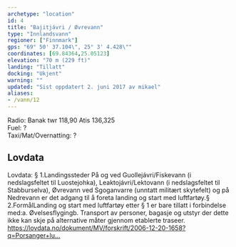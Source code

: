 ```yaml
---
archetype: "location"
id: 4
title: "Bajitjávri / Øvrevann"
type: "Innlandsvann"
regioner: ["Finnmark"]
gps: "69° 50' 37.104\", 25° 3' 4.428\""
coordinates: [69.84364,25.05123]
elevation: "70 m (229 ft)"
landing: "Tillatt"
docking: "Ukjent"
warning: ""
updated: "Sist oppdatert 2. juni 2017 av mikael"
aliases:
- /vann/12
---
```


Radio: Banak twr 118,90 Atis 136,325\
Fuel:    ?\
Taxi/Mat/Overnatting:  ?

## Lovdata

Lovdata: § 1.Landingssteder På og ved Guollejávri/Fiskevann (i nedslagsfeltet til Luostejohka), Leaktojávri/Lektovann (i nedslagsfeltet til Stabburselva), Øvrevann ved Sgoganvarre (unntatt militært skytefelt) og på Nedrevann er det adgang til å foreta landing og start med luftfartøy.§ 2.FormålLanding og start med luftfartøy etter § 1 er bare tillatt i forbindelse med:a. Øvelsesflygingb. Transport av personer, bagasje og utstyr der dette ikke kan skje på alternative måter gjennom etablerte traseer. https://lovdata.no/dokument/MV/forskrift/2006-12-20-1658?q=Porsanger+lu…
